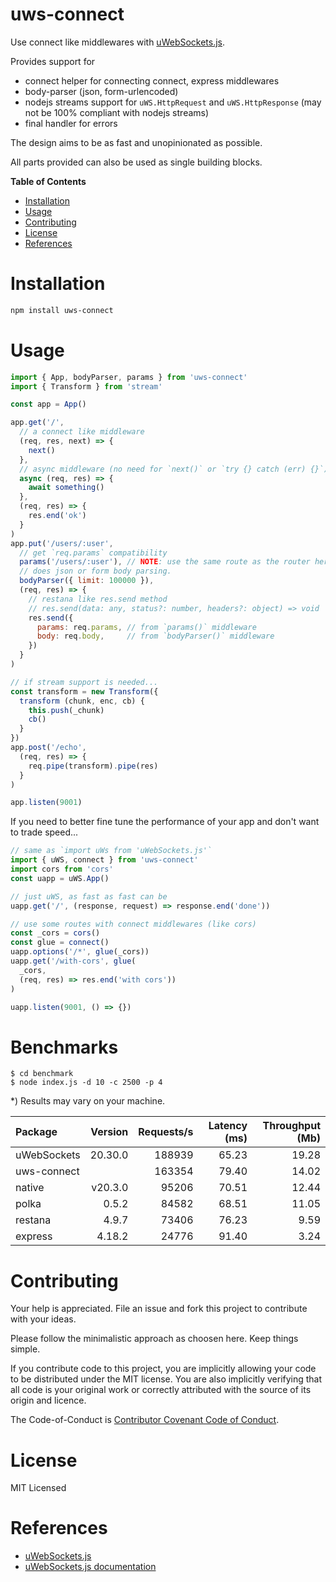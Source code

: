 # uws-connect

Use connect like middlewares with [uWebSockets.js][].

Provides support for

- connect helper for connecting connect, express middlewares
- body-parser (json, form-urlencoded)
- nodejs streams support for `uWS.HttpRequest` and `uWS.HttpResponse`
  (may not be 100% compliant with nodejs streams)
- final handler for errors

The design aims to be as fast and unopinionated as possible.

All parts provided can also be used as single building blocks.

**Table of Contents**

<!-- !toc (omit="uws-connect") -->

- [Installation](#installation)
- [Usage](#usage)
- [Contributing](#contributing)
- [License](#license)
- [References](#references)

<!-- toc! -->

# Installation

```sh
npm install uws-connect
```

# Usage

```js
import { App, bodyParser, params } from 'uws-connect'
import { Transform } from 'stream'

const app = App()

app.get('/',
  // a connect like middleware
  (req, res, next) => {
    next()
  },
  // async middleware (no need for `next()` or `try {} catch (err) {}`)
  async (req, res) => {
    await something()
  },
  (req, res) => {
    res.end('ok')
  }
)
app.put('/users/:user',
  // get `req.params` compatibility
  params('/users/:user'), // NOTE: use the same route as the router here!
  // does json or form body parsing.
  bodyParser({ limit: 100000 }),
  (req, res) => {
    // restana like res.send method
    // res.send(data: any, status?: number, headers?: object) => void
    res.send({
      params: req.params, // from `params()` middleware
      body: req.body,     // from `bodyParser()` middleware
    }) 
  }
)

// if stream support is needed...
const transform = new Transform({
  transform (chunk, enc, cb) {
    this.push(_chunk)
    cb()
  }
})
app.post('/echo',
  (req, res) => {
    req.pipe(transform).pipe(res)
  }
)

app.listen(9001)
```

If you need to better fine tune the performance of your app and don't want to
trade speed...

```js
// same as `import uWs from 'uWebSockets.js'`
import { uWS, connect } from 'uws-connect'
import cors from 'cors'
const uapp = uWS.App()

// just uWS, as fast as fast can be
uapp.get('/', (response, request) => response.end('done'))

// use some routes with connect middlewares (like cors)
const _cors = cors()
const glue = connect()
uapp.options('/*', glue(_cors))
uapp.get('/with-cors', glue(
  _cors,
  (req, res) => res.end('with cors'))
)

uapp.listen(9001, () => {})
```

# Benchmarks

```
$ cd benchmark
$ node index.js -d 10 -c 2500 -p 4
```

\*) Results may vary on your machine.

| Package     | Version | Requests/s | Latency (ms) | Throughput (Mb) |
| :---------- | ------: | ---------: | -----------: | --------------: |
| uWebSockets | 20.30.0 |     188939 |        65.23 |           19.28 |
| uws-connect |         |     163354 |        79.40 |           14.02 |
| native      | v20.3.0 |      95206 |        70.51 |           12.44 |
| polka       |   0.5.2 |      84582 |        68.51 |           11.05 |
| restana     |   4.9.7 |      73406 |        76.23 |            9.59 |
| express     |  4.18.2 |      24776 |        91.40 |            3.24 |

# Contributing

Your help is appreciated. File an issue and fork this project to contribute with
your ideas.

Please follow the minimalistic approach as choosen here. Keep things simple.

If you contribute code to this project, you are implicitly allowing your code to
be distributed under the MIT license. You are also implicitly verifying that all
code is your original work or correctly attributed with the source of its origin
and licence.

The Code-of-Conduct is [Contributor Covenant Code of Conduct](https://www.contributor-covenant.org/version/2/1/code_of_conduct/).

# License

MIT Licensed

# References

<!-- !ref -->

- [uWebSockets.js][uWebSockets.js]
- [uWebSockets.js documentation][uWebSockets.js documentation]

<!-- ref! -->

[uWebSockets.js]: https://github.com/uNetworking/uWebSockets.js
[uWebSockets.js documentation]: https://unetworking.github.io/uWebSockets.js/generated/index.html

<!--
https://nodejs.org/en/docs/guides/backpressuring-in-streams/
-->
